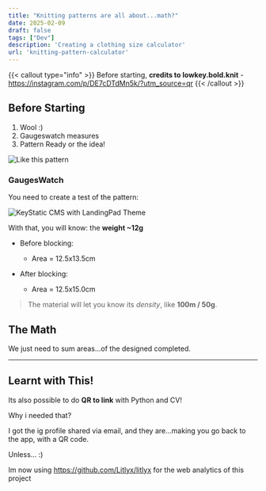 ```yaml
---
title: "Knitting patterns are all about...math?"
date: 2025-02-09
draft: false
tags: ["Dev"]
description: 'Creating a clothing size calculator'
url: 'knitting-pattern-calculator'
---
```


{{< callout type="info" >}}
Before starting, **credits to lowkey.bold.knit** - https://instagram.com/p/DE7cDTdMn5k/?utm_source=qr
{{< /callout >}}


## Before Starting

1. Wool :)
2. Gaugeswatch measures
3. Pattern Ready or the idea!


![Like this pattern](/blog_img/apps/knitting/pattern.png)


### GaugesWatch

You need to create a test of the pattern:

![KeyStatic CMS with LandingPad Theme](/blog_img/apps/knitting/gaugeswatch.jpeg)

With that, you will know: the **weight ~12g**

* Before blocking:
    * Area = 12.5x13.5cm

* After blocking:
    * Area = 12.5x15.0cm

> The material will let you know its *density*, like **100m / 50g**.

## The Math

We just need to sum areas...of the designed completed.

---

## Learnt with This!

Its also possible to do **QR to link** with Python and CV!

Why i needed that?

I got the ig profile shared via email, and they are...making you go back to the app, with a QR code.

Unless... :)

Im now using https://github.com/Litlyx/litlyx for the web analytics of this project
